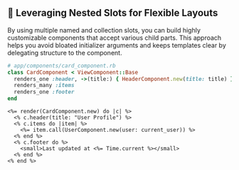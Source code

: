 ## 🧩 Leveraging Nested Slots for Flexible Layouts
By using multiple named and collection slots, you can build highly customizable components that accept various child parts. This approach helps you avoid bloated initializer arguments and keeps templates clear by delegating structure to the component.

```ruby
# app/components/card_component.rb
class CardComponent < ViewComponent::Base
  renders_one :header, ->(title:) { HeaderComponent.new(title: title) }
  renders_many :items
  renders_one :footer
end
```

```erb
<%= render(CardComponent.new) do |c| %>
  <% c.header(title: "User Profile") %>
  <% c.items do |item| %>
    <%= item.call(UserComponent.new(user: current_user)) %>
  <% end %>
  <% c.footer do %>
    <small>Last updated at <%= Time.current %></small>
  <% end %>
<% end %>
```